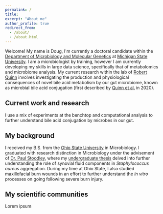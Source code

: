 ```yaml
---
permalink: /
title: 
excerpt: "About me"
author_profile: true
redirect_from: 
  - /about/
  - /about.html
---
```

Welcome! My name is Doug, I'm currently a doctoral candidate within the [Department of Microbiology and Molecular Genetics](https://mmg.natsci.msu.edu/) at [Michigan State University](https://www.msu.edu/). I am a microbiologist by training, however I am currently developing my skills in large data science, specifically that of metabolomics and microbiome analysis. My current research within the lab of [Robert Quinn](https://www.robertquinnlab.com/) involves investigating the production and physiological consequences of novel bile acid metabolism by our gut microbiome, known as microbial bile acid conjugation (first described by [Quinn et al.](https://www.nature.com/articles/s41586-020-2047-9) in 2020). 

Current work and research
-----
I use a mix of experiments at the benchtop and computational analysis to further understand bile acid conjugation by microbes in our gut.

My background
------
I received my B.S. from the [Ohio State University](https://www.osu.edu/) in Microbiology. I graduated with research distinction in Microbiology under the advisement of [Dr. Paul Stoodley](https://medicine.osu.edu/find-faculty/non-clinical/microbial-infection-and-immunity/paul-stoodley), where my [undergraduate thesis](https://kb.osu.edu/handle/1811/87372) delved into further understanding the role of synovial fluid components in *Staphylococcus aureus* aggregation. During my time at Ohio State, I also studied maxillofacial burn wounds in an effort to further understand the *in vitro* processes on going following severe burn injury.

My scientific communities
------
Lorem ipsum
